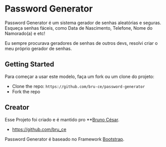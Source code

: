 # Password Generator

Password Generator é um sistema gerador de senhas aleatórias e seguras. Esqueça senhas fáceis, como Data de Nascimento, Telefone, Nome do Namorado(a) e etc!

Eu sempre procurava geradores de senhas de outros devs, resolvi criar o meu próprio gerador de senhas.

## Getting Started

Para começar a usar este modelo, faça um fork ou um clone do projeto:
* Clone the repo: `https://github.com/bru-ce/password-generator`
* Fork the repo


## Creator

Esse Projeto foi criado e é mantido pro **[Bruno César](https://github.com/bru_ce/).

* https://github.com/bru_ce

Password Generator é baseado no Framework [Bootstrap](http://getbootstrap.com/).



